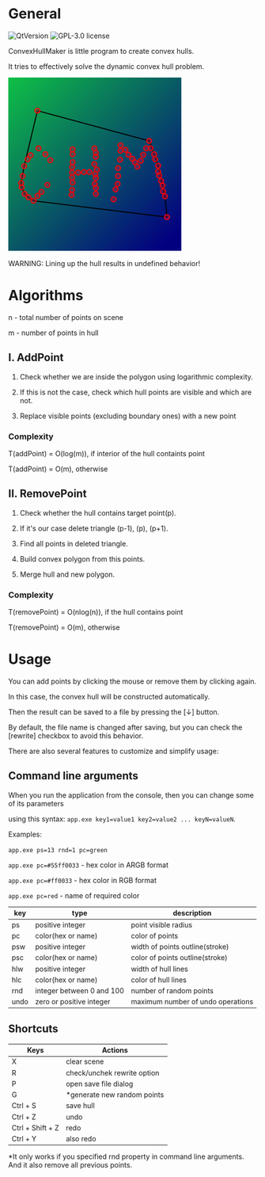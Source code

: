# General

![QtVersion](https://img.shields.io/badge/Qt-12.0.2-green)
![GPL-3.0 license](https://img.shields.io/badge/license-GPL--3.0-red)

ConvexHullMaker is little program to create convex hulls.

It tries to effectively solve the dynamic convex hull problem.

![appIcon](appIcon.png)

WARNING: Lining up the hull results in undefined behavior!

# Algorithms

n - total number of points on scene

m - number of points in hull

## I. AddPoint

1. Check whether we are inside the polygon using logarithmic complexity.

2. If this is not the case, check which hull points are visible and which are not.

3. Replace visible points (excluding boundary ones) with a new point

### Complexity

T(addPoint) = O(log(m)), if interior of the hull containts point

T(addPoint) = O(m), otherwise

## II. RemovePoint

1. Check whether the hull contains target point(p).

2. If it's our case delete triangle (p-1), (p), (p+1).

3. Find all points in deleted triangle.

4. Build convex polygon from this points.

5. Merge hull and new polygon.

### Complexity

T(removePoint) = O(nlog(n)), if the hull contains point

T(removePoint) = O(m), otherwise

# Usage

You can add points by clicking the mouse or remove them by clicking again. 

In this case, the convex hull will be constructed automatically. 

Then the result can be saved to a file by pressing the [↓] button. 

By default, the file name is changed after saving, but you can check the [rewrite] checkbox to avoid this behavior.

There are also several features to customize and simplify usage:

## Command line arguments

When you run the application from the console, then you can change some of its parameters

using this syntax: `app.exe key1=value1 key2=value2 ... keyN=valueN`.

Examples:

`app.exe ps=13 rnd=1 pc=green`

`app.exe pc=#55ff0033` - hex color in ARGB format

`app.exe pc=#ff0033` - hex color in RGB format

`app.exe pc=red` - name of required color

| key | type | description |
|-----|------|-------------|
ps   | positive integer          | point visible radius
pc   | color(hex or name)        | color of points
psw  | positive integer          | width of points outline(stroke)
psc  | color(hex or name)        | color of points outline(stroke)
hlw  | positive integer          | width of hull lines
hlc  | color(hex or name)        | color of hull lines
rnd  | integer between 0 and 100 | number of random points
undo | zero or positive integer  | maximum number of undo operations

## Shortcuts

| Keys  | Actions |
|-------|---------|
X | clear scene
R | check/unchek rewrite option
P | open save file dialog
G | *generate new random points
Ctrl + S | save hull
Ctrl + Z | undo
Ctrl + Shift + Z | redo
Ctrl + Y | also redo

*It only works if you specified rnd property in command line arguments. 
And it also remove all previous points.